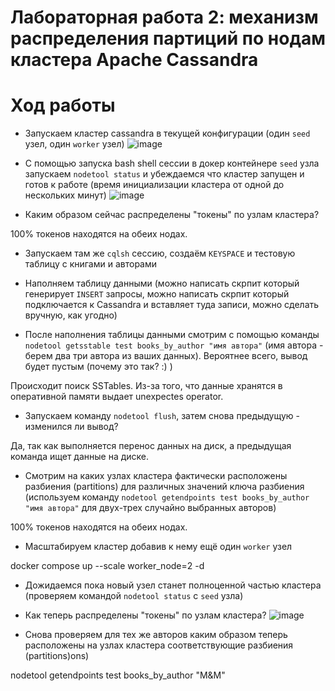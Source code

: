 # Лабораторная работа 2: механизм распределения партиций по нодам кластера Apache Cassandra

# Ход работы

* Запускаем кластер cassandra в текущей конфигурации (один `seed` узел, один `worker` узел)
![image](https://user-images.githubusercontent.com/93330045/203517513-28daa242-e680-4fee-864a-ab0af5df02aa.png)

* С помощью запуска bash shell сессии в докер контейнере `seed` узла запускаем `nodetool status` и
  убеждаемся что кластер запущен и готов к работе (время инициализации кластера от одной до
  нескольких минут)
  ![image](https://user-images.githubusercontent.com/93330045/203516637-6b1c7e41-0659-48ef-8909-a26133f3152a.png)

* Каким образом сейчас распределены "токены" по узлам кластера?

100% токенов находятся на обеих нодах.

* Запускаем там же `cqlsh` сессию, создаём `KEYSPACE` и тестовую таблицу с книгами и авторами



* Наполняем таблицу данными (можно написать скрпит который генерирует `INSERT` запросы, можно
  написать скрпит который подключается к Cassandra и вставляет туда записи, можно сделать вручную,
  как угодно)
  
 
* После наполнения таблицы данными смотрим с помощью команды `nodetool getsstable test
  books_by_author "имя автора"` (имя автора - берем два три автора из ваших данных). Вероятнее
  всего, вывод будет пустым (почему это так? :) )
 
 Происходит поиск SSTables. Из-за того, что данные хранятся в оперативной памяти выдает unexpectes operator.
 
* Запускаем команду `nodetool flush`, затем снова предыдущую - изменился ли вывод?

Да, так как выполняется перенос данных на диск, а предыдущая команда ищет данные на диске. 

* Смотрим на каких узлах кластера фактически расположены разбиения (partitions) для различных
  значений ключа разбиения (используем команду `nodetool getendpoints test books_by_author "имя
  автора"` для двух-трех случайно выбранных авторов)
  
100% токенов находятся на обеих нодах.

* Масштабируем кластер добавив к нему ещё один `worker` узел

docker compose up --scale worker_node=2 -d

* Дожидаемся пока новый узел станет полноценной частью кластера (проверяем командой `nodetool
  status` с `seed` узла)
  

  
* Как теперь распределены "токены" по узлам кластера?
![image](https://user-images.githubusercontent.com/93330045/203520555-853b5ee3-4c04-4b66-ab44-a0c4050a1526.png)

* Снова проверяем для тех же авторов каким образом теперь расположены на узлах кластера
  соответствующие разбиения (partitions)ons)
  
nodetool getendpoints test books_by_author "M&M"
